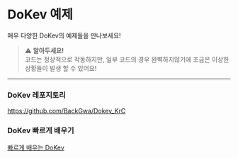 # **DoKev 예제**
매우 다양한 DoKev의 예제들을 만나보세요!

> ⚠️ **알아두세요!**<br>
코드는 정상적으로 작동하지만, 일부 코드의 경우 완벽하지않기에 조금은 이상한 상황들이 발생 할 수 있어요!

---

### **DoKev 레포지토리**
https://github.com/BackGwa/Dokev_KrC
<br>

### **DoKev 빠르게 배우기**
<a href = 'https://backgwa.notion.site/DoKev-46bc63939be74aa28d3247ed2ec8d415'>빠르게 배우는 DoKev</a>